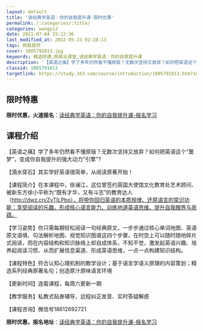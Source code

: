 ```yaml
---
layout: default
title: '读经典学英语：你的自我提升课-限时优惠'
permalink: /:categories/:title/
categories: wangyi2
date: 2021-07-04 15:12:36
last_modified_at: 2022-05-23 02:28:13
tags: 网易提供
cover: 1005791013.jpg
keywords: 精选网课,网易云课堂,读经典学英语：你的自我提升课
description: '【英语之痛】学了多年仍然看不懂原版？无数次坚持又放弃？如何把英语这个噩梦，变成你自我提升的强大动力引擎?【滴水穿石】其实'
classid: 1005791013
targetlink: https://study.163.com/course/introduction/1005791013.htm?share=1&shareId=1025206652&utm_campaign=share&utm_medium=iphoneShare&utm_source=&utm_u=1025206652
---
```


## 限时特惠

**限时优惠，火速报名**：[读经典学英语：你的自我提升课-报名学习](https://study.163.com/course/introduction/1005791013.htm?share=1&shareId=1025206652&utm_campaign=share&utm_medium=iphoneShare&utm_source=&utm_u=1025206652)

## 课程介绍

【英语之痛】学了多年仍然看不懂原版？无数次坚持又放弃？如何把英语这个"噩梦"，变成你自我提升的强大动力"引擎"?

【滴水穿石】其实学好英语很简单，从阅读原著开始！

【课程简介】在本课程中，徐澜江，这位曾签约英国大使馆文化教育处艺术顾问、被新东方徐小平称为“既有才华，又有斗志”的教育达人（http://dwz.cn/ZyTILPbo），将带你回归英语的本质规律、还原语言的常识功能：享受阅读的乐趣、形成核心语言能力、训练地道英语思维、提升自我眼界与底蕴。

【学习姿势】你只需每期轻松阅读一句经典原文，一步步通过核心单词地图、英语原文语境、句法解析地图、视觉知识图谱这四个步骤，在时空上可以随时随地碎片式阅读，而在内容结构和知识脉络上却自成体系，不知不觉，激发起英语兴趣、培养起阅读习惯、从而扩展信息渠道、形成英语思维，一点一点构建知识结构。

【课程特色】符合认知心理机制的教学设计；基于语言学语义原理的内容策划；精选系列经典原著名句；创造原汁原味语言环境

【更新时间】连载课程，每周六更新一期

【教学服务】私教式贴身辅导，远程纠正发音、实时答疑解惑

【课程咨询】微信号18612692721

**限时优惠，报名地址**：[读经典学英语：你的自我提升课-报名学习](https://study.163.com/course/introduction/1005791013.htm?share=1&shareId=1025206652&utm_campaign=share&utm_medium=iphoneShare&utm_source=&utm_u=1025206652)

